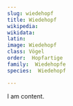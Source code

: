 ```yaml
---
slug: wiedehopf
title: Wiedehopf
wikipedia: 
wikidata: 
latin:
image: Wiedehopf
class: Vögel
order:  Hopfartige
family:  Wiedehopfe
species:  Wiedehopf

---
```


I am content.
